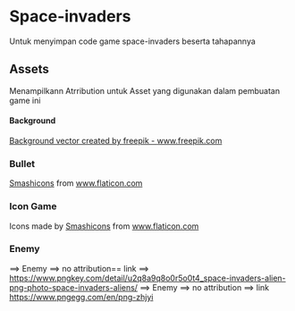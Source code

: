# Space-invaders
Untuk menyimpan code game space-invaders beserta tahapannya 

## Assets
Menampilkann Atrribution untuk Asset yang digunakan dalam pembuatan game ini

#### Background
<a href="https://www.freepik.com/vectors/background">Background vector created by freepik - www.freepik.com</a>

### Bullet
<div><a href="https://www.flaticon.com/authors/smashicons" title="Smashicons">Smashicons</a> from <a href="https://www.flaticon.com/" title="Flaticon">www.flaticon.com</a></div>

### Icon Game
<div>Icons made by <a href="https://smashicons.com/" title="Smashicons">Smashicons</a> from <a href="https://www.flaticon.com/" title="Flaticon">www.flaticon.com</a></div>

### Enemy 
==> Enemy ==> no attribution== link ==> https://www.pngkey.com/detail/u2q8a9q8o0r5o0t4_space-invaders-alien-png-photo-space-invaders-aliens/
==> Enemy ==> no attribution ==> link  https://www.pngegg.com/en/png-zhjyi



